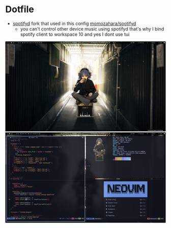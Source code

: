 # Dotfile

- [spotifyd](https://github.com/Spotifyd/spotifyd) fork that used in this config
  [momozahara/spotifyd](https://github.com/momozahara/spotifyd)
  - you can't control other device music using spotifyd that's why I bind
    spotify client to workspace 10 and yes I dont use tui

<img alt="preview-1" src="./1.png" />
<img alt="preview-2" src="./2.png" />
